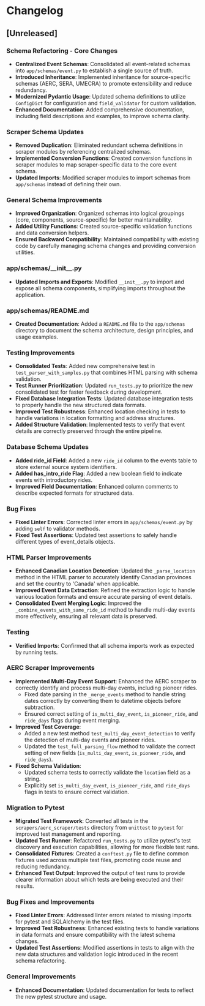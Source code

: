 # Changelog

## [Unreleased]

### Schema Refactoring - Core Changes

- **Centralized Event Schemas**: Consolidated all event-related schemas into `app/schemas/event.py` to establish a single source of truth.
- **Introduced Inheritance**: Implemented inheritance for source-specific schemas (AERC, SERA, UMECRA) to promote extensibility and reduce redundancy.
- **Modernized Pydantic Usage**: Updated schema definitions to utilize `ConfigDict` for configuration and `field_validator` for custom validation.
- **Enhanced Documentation**: Added comprehensive documentation, including field descriptions and examples, to improve schema clarity.

### Scraper Schema Updates

- **Removed Duplication**: Eliminated redundant schema definitions in scraper modules by referencing centralized schemas.
- **Implemented Conversion Functions**: Created conversion functions in scraper modules to map scraper-specific data to the core event schema.
- **Updated Imports**: Modified scraper modules to import schemas from `app/schemas` instead of defining their own.

### General Schema Improvements

- **Improved Organization**: Organized schemas into logical groupings (core, components, source-specific) for better maintainability.
- **Added Utility Functions**: Created source-specific validation functions and data conversion helpers.
- **Ensured Backward Compatibility**: Maintained compatibility with existing code by carefully managing schema changes and providing conversion utilities.

### app/schemas/\_\_init\_\_.py

- **Updated Imports and Exports**: Modified `__init__.py` to import and expose all schema components, simplifying imports throughout the application.

### app/schemas/README.md

- **Created Documentation**: Added a `README.md` file to the `app/schemas` directory to document the schema architecture, design principles, and usage examples.

### Testing Improvements

- **Consolidated Tests**: Added new comprehensive test in `test_parser_with_samples.py` that combines HTML parsing with schema validation.
- **Test Runner Prioritization**: Updated `run_tests.py` to prioritize the new consolidated test for faster feedback during development.
- **Fixed Database Integration Tests**: Updated database integration tests to properly handle the new structured data formats.
- **Improved Test Robustness**: Enhanced location checking in tests to handle variations in location formatting and address structures.
- **Added Structure Validation**: Implemented tests to verify that event details are correctly preserved through the entire pipeline.

### Database Schema Updates

- **Added ride_id Field**: Added a new `ride_id` column to the events table to store external source system identifiers.
- **Added has_intro_ride Flag**: Added a new boolean field to indicate events with introductory rides.
- **Improved Field Documentation**: Enhanced column comments to describe expected formats for structured data.

### Bug Fixes

- **Fixed Linter Errors**: Corrected linter errors in `app/schemas/event.py` by adding `self` to validator methods.
- **Fixed Test Assertions**: Updated test assertions to safely handle different types of event_details objects.

### HTML Parser Improvements

- **Enhanced Canadian Location Detection**: Updated the `_parse_location` method in the HTML parser to accurately identify Canadian provinces and set the country to 'Canada' when applicable.
- **Improved Event Data Extraction**: Refined the extraction logic to handle various location formats and ensure accurate parsing of event details.
- **Consolidated Event Merging Logic**: Improved the `_combine_events_with_same_ride_id` method to handle multi-day events more effectively, ensuring all relevant data is preserved.

### Testing

- **Verified Imports**: Confirmed that all schema imports work as expected by running tests.

### AERC Scraper Improvements

- **Implemented Multi-Day Event Support**: Enhanced the AERC scraper to correctly identify and process multi-day events, including pioneer rides.
    - Fixed date parsing in the `_merge_events` method to handle string dates correctly by converting them to datetime objects before subtraction.
    - Ensured correct setting of `is_multi_day_event`, `is_pioneer_ride`, and `ride_days` flags during event merging.
- **Improved Test Coverage**:
    - Added a new test method `test_multi_day_event_detection` to verify the detection of multi-day events and pioneer rides.
    - Updated the `test_full_parsing_flow` method to validate the correct setting of new fields (`is_multi_day_event`, `is_pioneer_ride`, and `ride_days`).
- **Fixed Schema Validation**:
    - Updated schema tests to correctly validate the `location` field as a string.
    - Explicitly set `is_multi_day_event`, `is_pioneer_ride`, and `ride_days` flags in tests to ensure correct validation.

### Migration to Pytest

- **Migrated Test Framework**: Converted all tests in the `scrapers/aerc_scraper/tests` directory from `unittest` to `pytest` for improved test management and reporting.
- **Updated Test Runner**: Refactored `run_tests.py` to utilize pytest's test discovery and execution capabilities, allowing for more flexible test runs.
- **Consolidated Fixtures**: Created a `conftest.py` file to define common fixtures used across multiple test files, promoting code reuse and reducing redundancy.
- **Enhanced Test Output**: Improved the output of test runs to provide clearer information about which tests are being executed and their results.

### Bug Fixes and Improvements

- **Fixed Linter Errors**: Addressed linter errors related to missing imports for pytest and SQLAlchemy in the test files.
- **Improved Test Robustness**: Enhanced existing tests to handle variations in data formats and ensure compatibility with the latest schema changes.
- **Updated Test Assertions**: Modified assertions in tests to align with the new data structures and validation logic introduced in the recent schema refactoring.

### General Improvements

- **Enhanced Documentation**: Updated documentation for tests to reflect the new pytest structure and usage.
